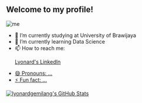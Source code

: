 ## Welcome to my profile!

![me](https://media3.giphy.com/media/qgQUggAC3Pfv687qPC/giphy.gif)
<br>
- 🔭 I’m currently studying at University of Brawijaya
- 🌱 I’m currently learning Data Science
- 📫 How to reach me: <p><a href='https://www.linkedin.com/in/lyonard-gemilang'>Lyonard's LinkedIn</p>
- 😄 Pronouns: ...
- ⚡ Fun fact: ...
  
<img src="https://github-readme-stats.vercel.app/api/top-langs/?username=lyonardgemilang&theme=default&show_icons=true&hide_border=true&layout=compact" alt="lyonardgemilang's GitHub Stats" />
